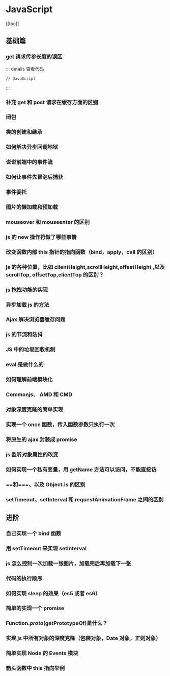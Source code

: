 # JavaScript

[[toc]]

## 基础篇

### get 请求传参长度的误区

::: details 查看代码

```JS
// JavaScript
```

:::

### 补充 get 和 post 请求在缓存方面的区别

### 闭包

### 类的创建和继承

### 如何解决异步回调地狱

### 说说前端中的事件流

### 如何让事件先冒泡后捕获

### 事件委托

### 图片的懒加载和预加载

### mouseover 和 mouseenter 的区别

### js 的 new 操作符做了哪些事情

### 改变函数内部 this 指针的指向函数（bind，apply，call 的区别）

### js 的各种位置，比如 clientHeight,scrollHeight,offsetHeight ,以及 scrollTop, offsetTop,clientTop 的区别？

### js 拖拽功能的实现

### 异步加载 js 的方法

### Ajax 解决浏览器缓存问题

### js 的节流和防抖

### JS 中的垃圾回收机制

### eval 是做什么的

### 如何理解前端模块化

### Commonjs、 AMD 和 CMD

### 对象深度克隆的简单实现

### 实现一个 once 函数，传入函数参数只执行一次

### 将原生的 ajax 封装成 promise

### js 监听对象属性的改变

### 如何实现一个私有变量，用 getName 方法可以访问，不能直接访

### ==和===、以及 Object.is 的区别

### setTimeout、setInterval 和 requestAnimationFrame 之间的区别

## 进阶

### 自己实现一个 bind 函数

### 用 setTimeout 来实现 setInterval

### js 怎么控制一次加载一张图片，加载完后再加载下一张

### 代码的执行顺序

### 如何实现 sleep 的效果（es5 或者 es6）

### 简单的实现一个 promise

### Function._proto_(getPrototypeOf)是什么？

### 实现 js 中所有对象的深度克隆（包装对象，Date 对象，正则对象）

### 简单实现 Node 的 Events 模块

### 箭头函数中 this 指向举例
